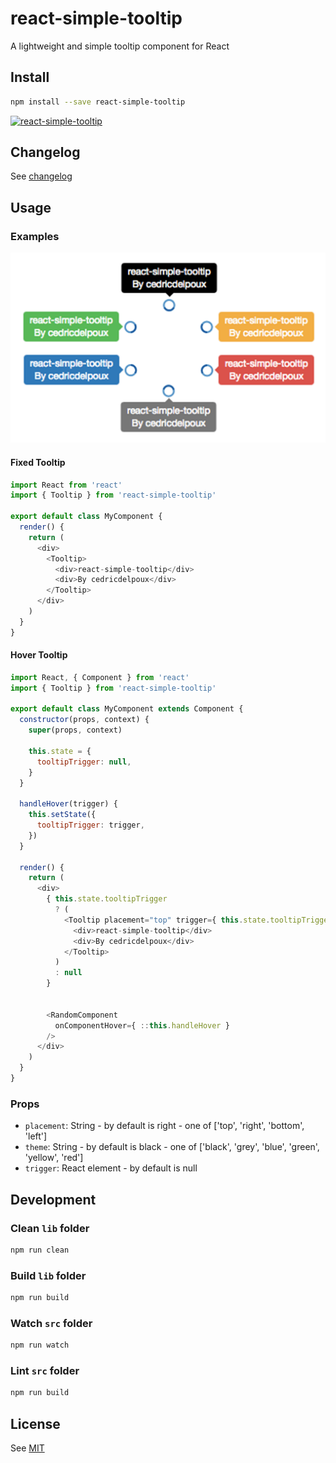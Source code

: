 # react-simple-tooltip

A lightweight and simple tooltip component for React

## Install

```sh
npm install --save react-simple-tooltip
```

[![react-simple-tooltip](https://nodei.co/npm/react-simple-tooltip.png?downloads=true&downloadRank=true&stars=true)](https://nodei.co/npm/react-simple-tooltip/)

## Changelog

See [changelog](./CHANGELOG.md)

## Usage

### Examples

![Tooltip example](/screenshots/themed-tooltips.png)

#### Fixed Tooltip

```js
import React from 'react'
import { Tooltip } from 'react-simple-tooltip'

export default class MyComponent {
  render() {
    return (
      <div>
        <Tooltip>
          <div>react-simple-tooltip</div>
          <div>By cedricdelpoux</div> 
        </Tooltip>
      </div>
    )
  }
}
```

#### Hover Tooltip

```js
import React, { Component } from 'react'
import { Tooltip } from 'react-simple-tooltip'

export default class MyComponent extends Component {
  constructor(props, context) {
    super(props, context)

    this.state = {
      tooltipTrigger: null,
    }
  }

  handleHover(trigger) {
    this.setState({
      tooltipTrigger: trigger,
    })
  }

  render() {
    return (
      <div>
        { this.state.tooltipTrigger
          ? (
            <Tooltip placement="top" trigger={ this.state.tooltipTrigger }>
              <div>react-simple-tooltip</div>
              <div>By cedricdelpoux</div> 
            </Tooltip>
          )
          : null
        }


        <RandomComponent
          onComponentHover={ ::this.handleHover }
        />
      </div>
    )
  }
}
```

### Props

  * `placement`: String - by default is right - one of ['top', 'right', 'bottom', 'left']
  * `theme`: String - by default is black - one of ['black', 'grey', 'blue', 'green', 'yellow', 'red']
  * `trigger`: React element - by default is null

## Development

### Clean `lib` folder

```js
npm run clean
```

### Build `lib` folder

```js
npm run build
```

### Watch `src` folder

```js
npm run watch
```

### Lint `src` folder

```js
npm run build
```

## License

See [MIT](./LICENCE)
